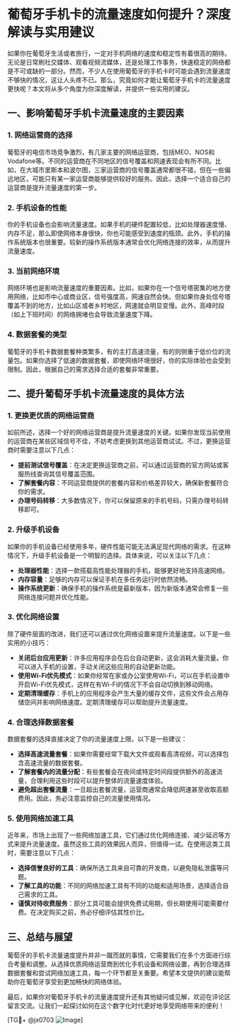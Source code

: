 # 葡萄牙手机卡的流量速度如何提升？深度解读与实用建议

如果你在葡萄牙生活或者旅行，一定对手机网络的速度和稳定性有着很高的期待。无论是日常刷社交媒体、观看视频流媒体，还是处理工作事务，快速稳定的网络都是不可或缺的一部分。然而，不少人在使用葡萄牙的手机卡时可能会遇到流量速度不够快的情况，这让人头疼不已。那么，究竟如何才能让葡萄牙手机卡的流量速度更快呢？本文将从多个角度为你深度解读，并提供一些实用的建议。

## 一、影响葡萄牙手机卡流量速度的主要因素

### 1. 网络运营商的选择

葡萄牙的电信市场竞争激烈，有几家主要的网络运营商，包括MEO、NOS和Vodafone等。不同的运营商在不同地区的信号覆盖和网速表现会有所不同。比如，在大城市里斯本和波尔图，三家运营商的信号覆盖通常都很不错，但在一些偏远地区，可能只有某一家运营商能够提供较好的服务。因此，选择一个适合自己的运营商是提升流量速度的第一步。

### 2. 手机设备的性能

你的手机设备也会影响流量速度。如果手机的硬件配置较低，比如处理器速度慢、内存不足，那么即使网络本身很快，你也可能感受到速度的瓶颈。此外，手机的操作系统版本也很重要。较新的操作系统版本通常会优化网络连接的效率，从而提升流量速度。

### 3. 当前网络环境

网络环境也是影响流量速度的重要因素。比如，如果你在一个信号塔密集的地方使用网络，比如市中心或商业区，信号强度高，网速自然会快。但如果你身处信号塔覆盖不到的地方，比如山区或者乡村地区，网速就会明显变慢。此外，高峰时段（如上下班时间）的网络拥堵也会导致流量速度下降。

### 4. 数据套餐的类型

葡萄牙的手机卡数据套餐种类繁多，有的主打高速流量，有的则侧重于低价位的流量包。如果你选择了低速的数据套餐，即使网络环境很好，你的实际体验也会受到限制。因此，根据自己的需求选择合适的套餐非常重要。

## 二、提升葡萄牙手机卡流量速度的具体方法

### 1. 更换更优质的网络运营商

如前所述，选择一个好的网络运营商是提升流量速度的关键。如果你发现当前使用的运营商在某些区域信号不佳，不妨考虑更换到其他运营商试试。不过，更换运营商时需要注意以下几点：

- **提前测试信号覆盖**：在决定更换运营商之前，可以通过运营商的官方网站或客服热线查询其信号覆盖范围。
- **了解套餐内容**：不同运营商提供的套餐内容和价格差异较大，确保新套餐符合你的需求。
- **办理号码转移**：大多数情况下，你可以保留原来的手机号码，只需办理号码转移即可。

### 2. 升级手机设备

如果你的手机设备已经使用多年，硬件性能可能无法满足现代网络的需求。在这种情况下，升级手机设备是一个明智的选择。具体来说，可以关注以下几点：

- **处理器性能**：选择一款搭载高性能处理器的手机，能够更好地支持高速网络。
- **内存容量**：足够的内存可以保证手机在多任务运行时依然流畅。
- **操作系统更新**：确保手机的操作系统是最新版本，因为新版本通常会修复一些网络连接问题并优化性能。

### 3. 优化网络设置

除了硬件层面的改进，我们还可以通过优化网络设置来提升流量速度。以下是一些实用的小技巧：

- **关闭后台应用更新**：许多应用程序会在后台自动更新，这会消耗大量流量。你可以进入手机的设置，手动关闭这些应用的自动更新功能。
- **使用Wi-Fi优先模式**：如果你经常在家或办公室使用Wi-Fi，可以在手机设置中开启Wi-Fi优先模式，这样在有Wi-Fi的情况下不会自动切换到移动网络。
- **定期清理缓存**：手机上的应用程序会产生大量的缓存文件，这些文件会占用存储空间并影响网络速度。定期清理缓存可以帮助提升流量速度。

### 4. 合理选择数据套餐

数据套餐的选择直接决定了你的流量速度上限。以下是一些建议：

- **选择高速流量套餐**：如果你需要经常下载大文件或观看高清视频，可以选择包含高速流量的数据套餐。
- **了解套餐内的流量分配**：有些套餐会在夜间或特定时间段提供额外的高速流量，合理利用这些时段可以提升整体的流量速度体验。
- **避免超出套餐流量**：一旦超出套餐流量，运营商通常会降低网速甚至收取高额费用。因此，务必注意监控自己的流量使用情况。

### 5. 使用网络加速工具

近年来，市场上出现了一些网络加速工具，它们通过优化网络连接、减少延迟等方式来提升流量速度。虽然这些工具的效果因人而异，但值得一试。在使用这类工具时，需要注意以下几点：

- **选择信誉良好的工具**：确保所选工具来自可靠的开发商，以避免隐私泄露等问题。
- **了解工具的功能**：不同的网络加速工具有不同的功能和适用场景，选择适合自己需求的工具。
- **谨慎对待收费服务**：部分工具可能会提供免费试用期，但长期使用可能需要付费。在决定购买之前，务必仔细评估其性价比。

## 三、总结与展望

葡萄牙的手机卡流量速度提升并非一蹴而就的事情，它需要我们在多个方面进行综合考量和调整。从选择优质网络运营商到优化手机设备和网络设置，再到合理选择数据套餐和尝试网络加速工具，每一个环节都至关重要。希望本文提供的建议能帮助你在葡萄牙享受到更加畅快的网络体验。

最后，如果你对葡萄牙手机卡的流量速度提升还有其他疑问或见解，欢迎在评论区留言交流。让我们一起探讨如何在这个数字化时代更好地享受网络带来的便利！

[TG💪+ @jx0703 ![Image](https://github.com/user-attachments/assets/dbca1d08-cadb-493c-b0ec-ad6f7a83f270)]